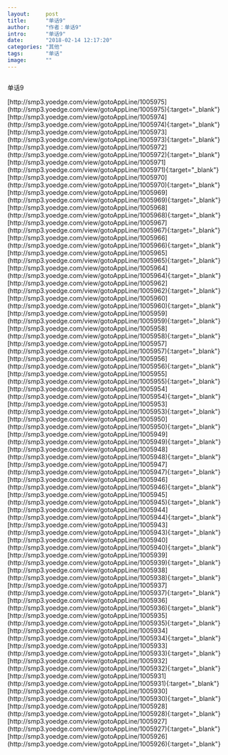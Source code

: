 ```yaml
---
layout:     post
title:      "单话9"
author:     "作者：单话9"
intro:      "单话9"
date:       "2018-02-14 12:17:20"
categories: "其他"
tags:       "单话"
image:      ""
---
```

<div style="text-align: center">
<p><img src=""/></p>
</div>
<p class="post-meta">
<span>单话9</span>
</p>
[http://smp3.yoedge.com/view/gotoAppLine/1005975](http://smp3.yoedge.com/view/gotoAppLine/1005975){:target="_blank"}
[http://smp3.yoedge.com/view/gotoAppLine/1005974](http://smp3.yoedge.com/view/gotoAppLine/1005974){:target="_blank"}
[http://smp3.yoedge.com/view/gotoAppLine/1005973](http://smp3.yoedge.com/view/gotoAppLine/1005973){:target="_blank"}
[http://smp3.yoedge.com/view/gotoAppLine/1005972](http://smp3.yoedge.com/view/gotoAppLine/1005972){:target="_blank"}
[http://smp3.yoedge.com/view/gotoAppLine/1005971](http://smp3.yoedge.com/view/gotoAppLine/1005971){:target="_blank"}
[http://smp3.yoedge.com/view/gotoAppLine/1005970](http://smp3.yoedge.com/view/gotoAppLine/1005970){:target="_blank"}
[http://smp3.yoedge.com/view/gotoAppLine/1005969](http://smp3.yoedge.com/view/gotoAppLine/1005969){:target="_blank"}
[http://smp3.yoedge.com/view/gotoAppLine/1005968](http://smp3.yoedge.com/view/gotoAppLine/1005968){:target="_blank"}
[http://smp3.yoedge.com/view/gotoAppLine/1005967](http://smp3.yoedge.com/view/gotoAppLine/1005967){:target="_blank"}
[http://smp3.yoedge.com/view/gotoAppLine/1005966](http://smp3.yoedge.com/view/gotoAppLine/1005966){:target="_blank"}
[http://smp3.yoedge.com/view/gotoAppLine/1005965](http://smp3.yoedge.com/view/gotoAppLine/1005965){:target="_blank"}
[http://smp3.yoedge.com/view/gotoAppLine/1005964](http://smp3.yoedge.com/view/gotoAppLine/1005964){:target="_blank"}
[http://smp3.yoedge.com/view/gotoAppLine/1005962](http://smp3.yoedge.com/view/gotoAppLine/1005962){:target="_blank"}
[http://smp3.yoedge.com/view/gotoAppLine/1005960](http://smp3.yoedge.com/view/gotoAppLine/1005960){:target="_blank"}
[http://smp3.yoedge.com/view/gotoAppLine/1005959](http://smp3.yoedge.com/view/gotoAppLine/1005959){:target="_blank"}
[http://smp3.yoedge.com/view/gotoAppLine/1005958](http://smp3.yoedge.com/view/gotoAppLine/1005958){:target="_blank"}
[http://smp3.yoedge.com/view/gotoAppLine/1005957](http://smp3.yoedge.com/view/gotoAppLine/1005957){:target="_blank"}
[http://smp3.yoedge.com/view/gotoAppLine/1005956](http://smp3.yoedge.com/view/gotoAppLine/1005956){:target="_blank"}
[http://smp3.yoedge.com/view/gotoAppLine/1005955](http://smp3.yoedge.com/view/gotoAppLine/1005955){:target="_blank"}
[http://smp3.yoedge.com/view/gotoAppLine/1005954](http://smp3.yoedge.com/view/gotoAppLine/1005954){:target="_blank"}
[http://smp3.yoedge.com/view/gotoAppLine/1005953](http://smp3.yoedge.com/view/gotoAppLine/1005953){:target="_blank"}
[http://smp3.yoedge.com/view/gotoAppLine/1005950](http://smp3.yoedge.com/view/gotoAppLine/1005950){:target="_blank"}
[http://smp3.yoedge.com/view/gotoAppLine/1005949](http://smp3.yoedge.com/view/gotoAppLine/1005949){:target="_blank"}
[http://smp3.yoedge.com/view/gotoAppLine/1005948](http://smp3.yoedge.com/view/gotoAppLine/1005948){:target="_blank"}
[http://smp3.yoedge.com/view/gotoAppLine/1005947](http://smp3.yoedge.com/view/gotoAppLine/1005947){:target="_blank"}
[http://smp3.yoedge.com/view/gotoAppLine/1005946](http://smp3.yoedge.com/view/gotoAppLine/1005946){:target="_blank"}
[http://smp3.yoedge.com/view/gotoAppLine/1005945](http://smp3.yoedge.com/view/gotoAppLine/1005945){:target="_blank"}
[http://smp3.yoedge.com/view/gotoAppLine/1005944](http://smp3.yoedge.com/view/gotoAppLine/1005944){:target="_blank"}
[http://smp3.yoedge.com/view/gotoAppLine/1005943](http://smp3.yoedge.com/view/gotoAppLine/1005943){:target="_blank"}
[http://smp3.yoedge.com/view/gotoAppLine/1005940](http://smp3.yoedge.com/view/gotoAppLine/1005940){:target="_blank"}
[http://smp3.yoedge.com/view/gotoAppLine/1005939](http://smp3.yoedge.com/view/gotoAppLine/1005939){:target="_blank"}
[http://smp3.yoedge.com/view/gotoAppLine/1005938](http://smp3.yoedge.com/view/gotoAppLine/1005938){:target="_blank"}
[http://smp3.yoedge.com/view/gotoAppLine/1005937](http://smp3.yoedge.com/view/gotoAppLine/1005937){:target="_blank"}
[http://smp3.yoedge.com/view/gotoAppLine/1005936](http://smp3.yoedge.com/view/gotoAppLine/1005936){:target="_blank"}
[http://smp3.yoedge.com/view/gotoAppLine/1005935](http://smp3.yoedge.com/view/gotoAppLine/1005935){:target="_blank"}
[http://smp3.yoedge.com/view/gotoAppLine/1005934](http://smp3.yoedge.com/view/gotoAppLine/1005934){:target="_blank"}
[http://smp3.yoedge.com/view/gotoAppLine/1005933](http://smp3.yoedge.com/view/gotoAppLine/1005933){:target="_blank"}
[http://smp3.yoedge.com/view/gotoAppLine/1005932](http://smp3.yoedge.com/view/gotoAppLine/1005932){:target="_blank"}
[http://smp3.yoedge.com/view/gotoAppLine/1005931](http://smp3.yoedge.com/view/gotoAppLine/1005931){:target="_blank"}
[http://smp3.yoedge.com/view/gotoAppLine/1005930](http://smp3.yoedge.com/view/gotoAppLine/1005930){:target="_blank"}
[http://smp3.yoedge.com/view/gotoAppLine/1005928](http://smp3.yoedge.com/view/gotoAppLine/1005928){:target="_blank"}
[http://smp3.yoedge.com/view/gotoAppLine/1005927](http://smp3.yoedge.com/view/gotoAppLine/1005927){:target="_blank"}
[http://smp3.yoedge.com/view/gotoAppLine/1005926](http://smp3.yoedge.com/view/gotoAppLine/1005926){:target="_blank"}


